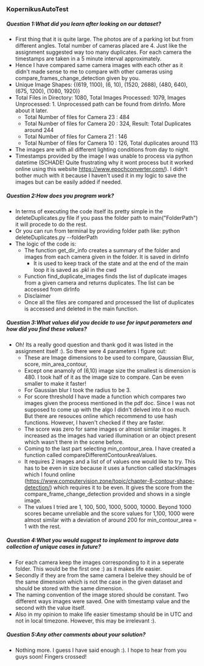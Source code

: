 ### KopernikusAutoTest

##### Question 1:What did you learn after looking on our dataset?

* First thing that it is quite large. The photos are of a parking lot but from different angles. Total number of cameras placed are 4. Just like the assignment suggested way too many duplicates. For each camera the timestamps are taken in a 5 minute interval approximately.
* Hence I have compared same camera images with each other as it didn't made sense to me to compare with other cameras using compare_frames_change_detection given by you.
* Unique Image Shapes: {(619, 1100), (6, 10), (1520, 2688), (480, 640), (675, 1200), (1080, 1920)}
* Total Files in Directory: 1080, Total Images Processed: 1079, Images Unprocessed: 1. Unprocessed path can be found from dirInfo. More about it later.
  *  Total Number of files for Camera 23 : 484
  *  Total Number of files for Camera 20 : 324, Result: Total Duplicates around 244
  *  Total Number of files for Camera 21 : 146
  *  Total Number of files for Camera 10 : 126, Total duplicates around 113
*  The images are with all different lighting conditions from day to night.
*  Timestamps provided by the image I was unable to process via python datetime (SCHADE! Quite frustrating why it wont process but it worked online using this website https://www.epochconverter.com/). I didn't bother much with it because I haven't used it in my logic to save the images but can be easily added if needed. 
  
##### Question 2:How does you program work?

* In terms of executing the code itself its pretty simple in the deleteDuplicates.py file if you pass the folder path to main("FolderPath") it will procede to do the rest.
* Or you can run from terminal by providing folder path like: python deleteDuplicates.py --folderPath 
* The logic of the code is:
  * The function get_dir_info creates a summary of the folder and images from each camera given in the folder. It is saved in dirInfo
    * It is used to keep track of the state and at the end of the main loop it is saved as .pkl in the cwd
  * Function find_duplicate_images finds the list of duplicate images from a given camera and returns duplicates. The list can be accessed from dirInfo
  * Disclaimer
  * Once all the files are compared and processed  the list of duplicates is accessed and deleted in the main function.

##### Question 3:What values did you decide to use for input parameters and how did you find these values?

* Oh! Its a really good question and thank god it was listed in the assignment itself :). So there were 4 parameters I figure out:
  * These are Image dimensions to be used to compare, Gaussian Blur, score, min_area_contour,
  * Except one anamoly of (6,10) image size the smallest is dimension is 480. I took half of it as the image size to compare. Can be even smaller to make it faster! 
  * For Gaussian blur I took the radius to be 3. 
  * For score threshold I have made a function which compares two images given the process mentioned in the pdf doc. Since I was not supposed to come up with the algo I didn't delved into it oo much. But there are resouces online which recommend to use hash functions. However, I haven't checked if they are faster.
  * The score was zero for same images or almost similar images. It increased as the images had varied illumination or an object present which wasn't there in the scene before.
  * Coming to the last part selecting min_contour_area. I have created a function called compareDifferentContourAreaValues.
  * It requires 2 images and a list of  of values one would like to try. This has to be even in size because it uses a function called stackImages which I found online (https://www.computervision.zone/topic/chapter-8-contour-shape-detection/) which requires it to be even. It gives the score from the compare_frame_change_detection provided and shows in a single image.
  * The values I tried are 1, 100, 500, 1000, 5000, 10000. Beyond 1000 scores became unreliable and the score values for 1,100, 1000 were almost similar with a deviation of around 200 for min_contour_area = 1 with the rest.
   
##### Question 4:What you would suggest to implement to improve data collection of unique cases in future?

* For each camera keep the images corresponding to it in a seperate folder. This would be the first one :) as it makes life easier.
* Secondly if they are from the same camera I beleive they should be of the same dimension which is not the case in the given dataset and should be stored with the same dimension.
* The naming convention of the image stored should be constant. Two different ways images were saved. One with timestamp value and the second with the value itself.
* Also in my opinion to make life easier timestamp should be in UTC and not in local timezone. However, this may be irrelevant :). 

 
##### Question 5:Any other comments about your solution?
* Nothing more. I guess I have said enough :). I hope to hear from you guys soon! Fingers crossed!
